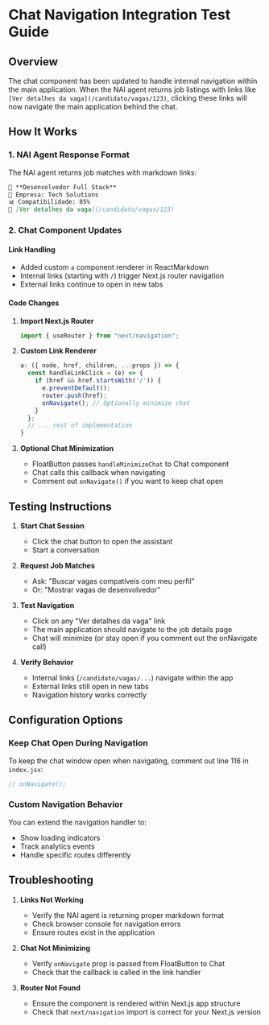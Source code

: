 # Chat Navigation Integration Test Guide

## Overview
The chat component has been updated to handle internal navigation within the main application. When the NAI agent returns job listings with links like `[Ver detalhes da vaga](/candidato/vagas/123)`, clicking these links will now navigate the main application behind the chat.

## How It Works

### 1. NAI Agent Response Format
The NAI agent returns job matches with markdown links:
```markdown
🎯 **Desenvolvedor Full Stack**
🏢 Empresa: Tech Solutions
📊 Compatibilidade: 85%
🔗 [Ver detalhes da vaga](/candidato/vagas/123)
```

### 2. Chat Component Updates

#### Link Handling
- Added custom `a` component renderer in ReactMarkdown
- Internal links (starting with `/`) trigger Next.js router navigation
- External links continue to open in new tabs

#### Code Changes
1. **Import Next.js Router**
   ```jsx
   import { useRouter } from "next/navigation";
   ```

2. **Custom Link Renderer**
   ```jsx
   a: ({ node, href, children, ...props }) => {
     const handleLinkClick = (e) => {
       if (href && href.startsWith('/')) {
         e.preventDefault();
         router.push(href);
         onNavigate(); // Optionally minimize chat
       }
     };
     // ... rest of implementation
   }
   ```

3. **Optional Chat Minimization**
   - FloatButton passes `handleMinimizeChat` to Chat component
   - Chat calls this callback when navigating
   - Comment out `onNavigate()` if you want to keep chat open

## Testing Instructions

1. **Start Chat Session**
   - Click the chat button to open the assistant
   - Start a conversation

2. **Request Job Matches**
   - Ask: "Buscar vagas compatíveis com meu perfil"
   - Or: "Mostrar vagas de desenvolvedor"

3. **Test Navigation**
   - Click on any "Ver detalhes da vaga" link
   - The main application should navigate to the job details page
   - Chat will minimize (or stay open if you comment out the onNavigate call)

4. **Verify Behavior**
   - Internal links (`/candidato/vagas/...`) navigate within the app
   - External links still open in new tabs
   - Navigation history works correctly

## Configuration Options

### Keep Chat Open During Navigation
To keep the chat window open when navigating, comment out line 116 in `index.jsx`:
```jsx
// onNavigate();
```

### Custom Navigation Behavior
You can extend the navigation handler to:
- Show loading indicators
- Track analytics events
- Handle specific routes differently

## Troubleshooting

1. **Links Not Working**
   - Verify the NAI agent is returning proper markdown format
   - Check browser console for navigation errors
   - Ensure routes exist in the application

2. **Chat Not Minimizing**
   - Verify `onNavigate` prop is passed from FloatButton to Chat
   - Check that the callback is called in the link handler

3. **Router Not Found**
   - Ensure the component is rendered within Next.js app structure
   - Check that `next/navigation` import is correct for your Next.js version